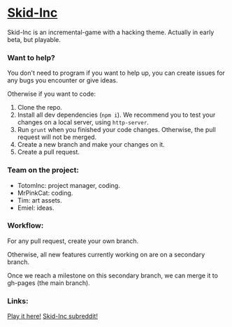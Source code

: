# [Skid-Inc](https://totominc.github.io/skid-inc/ "Skid-Inc")

Skid-Inc is an incremental-game with a hacking theme. Actually in early beta, but playable.

### Want to help?

You don't need to program if you want to help up, you can create issues for any bugs you encounter or give ideas.

Otherwise if you want to code:

1. Clone the repo.
2. Install all dev dependencies (`npm i`). We recommend you to test your changes on a local server, using `http-server`.
3. Run `grunt` when you finished your code changes. Otherwise, the pull request will not be merged.
4. Create a new branch and make your changes on it.
5. Create a pull request.

### Team on the project:

- TotomInc: project manager, coding.
- MrPinkCat: coding.
- Tim: art assets.
- Emiel: ideas.

### Workflow:

For any pull request, create your own branch.

Otherwise, all new features currently working on are on a secondary branch.

Once we reach a milestone on this secondary branch, we can merge it to gh-pages (the main branch).

### Links:

[Play it here!](https://totominc.github.io/skid-inc/ "Skid-Inc game")
[Skid-Inc subreddit!](https://www.reddit.com/r/skidinc "Skid-Inc subreddit")